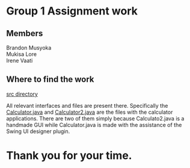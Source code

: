 # Group 1 Assignment work
## Members
Brandon Musyoka		  
Mukisa Lore	 		     
Irene Vaati

## Where to find the work
[src directory](./src)

All relevant interfaces and files are present there.
Specifically the [Calculator.java](./src/Calculator.java) and [Calculator2.java](./src/Calculator2.java) are the files with the calculator applications.
There are two of them simply because Calculato2.java is a handmade GUI while Calculator.java is made with the assistance of the Swing UI designer plugin.

# Thank you for your time.
